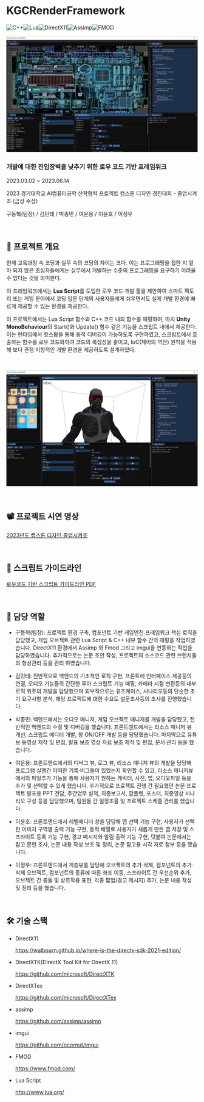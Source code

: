 # KGCRenderFramework

![C++](https://img.shields.io/badge/c++-%2300599C.svg?style=for-the-badge&logo=c%2B%2B&logoColor=white)![Lua](https://img.shields.io/badge/lua%20Script-%232C2D72.svg?style=for-the-badge&logo=lua&logoColor=white)![DirectX11](https://img.shields.io/badge/DirectX%2011-%230064BF.svg?style=for-the-badge&logoColor=white)![Assimp](https://img.shields.io/badge/Assimp-0078D7?style=for-the-badge&logo=Microsoft-edge&logoColor=white)![FMOD](https://img.shields.io/badge/FMOD-9999FF.svg?style=for-the-badge&logo=Adobe%20Audition&logoColor=white)

![ui1](./Misc/main2.png)

### 개발에 대한 진입장벽을 낮추기 위한 로우 코드 기반 프레임워크

2023.03.02 ~ 2023.06.14 

2023 경기대학교 AI컴퓨터공학 산학협력 프로젝트 캡스톤 디자인 경진대회 - 졸업시켜조 (금상 수상)

구동혁(팀장) / 김민태 / 박종민 / 여운용 / 이윤호 / 이정우

</br>

## 📌 프로젝트 개요

현재 교육과정 속 코딩과 실무 속의 코딩의 차이는 크다. 이는 프로그래밍을 접한 지 얼마 되지 않은 초심자들에게는 실무에서 개발하는 수준의 프로그래밍을 요구하기 어려울 수 있다는 것을 의미한다.

이 프레임워크에서는 **Lua Script**를 도입한 로우 코드 개발 툴을 제안하여 스마트 팩토리 또는 게임 분야에서 코딩 입문 단계의 사용자들에게 쉬우면서도 실제 개발 환경에 빠르게 제공할 수 있는 환경을 제공한다.

이 프로젝트에서는 Lua Script 함수와 C++ 코드 내의 함수를 매핑하여, 마치 **Unity MonoBehaviour**의 Start()와 Update() 함수 같은 기능을 스크립트 내에서 제공한다. 이는 런타임에서 핫스왑을 통해 동적 디버깅이 가능하도록 구현하였고, 
스크립트에서 호출하는 함수를 로우 코드화하여 코드의 복잡성을 줄이고, IoC(제어의 역전) 원칙을 적용해 보다 관점 지향적인 개발 환경을 제공하도록 설계하였다.

</br>

![ui2](./Misc/main1.png)

</br>

## 📽️ 프로젝트 시연 영상

[2023년도 캡스톤 디자인 졸업시켜조](https://youtu.be/IOTC4dQy9ts?si=V_iuRMskvEUy49-L)

</br>

## 📂 스크립트 가이드라인

[로우코드 기반 스크립트 가이드라인 PDF](./docs/스크립트%20가이드라인.pdf)

</br>

## 🧩 담당 역할

* 구동혁(팀장): 프로젝트 환경 구축, 컴포넌트 기반 게임엔진 프레임워크 핵심 로직을 담당했고, 게임 오브젝트 관련 Lua Script & C++ 내부 함수 간의 매핑을 작업하였습니다. DirectX11 환경에서 Assimp 와 Fmod 그리고 imgui을 연동하는 작업을 담당하였습니다. 추가적으로는 논문 초안 작성, 프로젝트의 소스코드 관련 브랜치들의 형상관리 등을 관리 하였습니다. 

* 김민태: 전반적으로 백엔드의 기초적인 로직 구현, 프론트에 인터페이스 제공등의 연결, 오디오 기능들의 간단한 루아 스크립트 기능 매핑, 카메라 시점 변환등의 내부 로직 위주의 개발을 담당했으며 외부적으로는 유즈케이스, 시나리오등의 단순한 초기 요구사항 분석, 해당 프로젝트에 대한 수요도 설문조사등의 조사를 진행했습니다.

* 박종민: 백엔드에서는 오디오 매니저, 게임 오브젝트 매니저를 개발을 담당했고, 전반적인 백엔드의 수정 및 디버깅을 했습니다. 프론트엔드에서는 리소스 매니저 뷰 개선, 스크립트 에디터 개발, 창 ON/OFF 개발 등을 담당했습니다. 마지막으로 유튜브 동영상 제작 및 편집, 발표 보조 영상 자료 보조 제작 및 편집, 문서 관리 등을 했습니다.

* 여운용: 프론트엔드에서의 디버그 뷰, 로그 뷰, 리소스 매니저 뷰의 개발을 담당해 프로그램 실행간 어떠한 기록·버그들이 있었는지 확인할 수 있고, 리소스 매니저뷰에서의 파일추가 기능을 통해 사용자가 원하는 캐릭터, 사진, 맵, 오디오파일 등을 추가 및 선택할 수 있게 했습니다. 추가적으로 프로젝트 진행 간 필요했던 논문·프로젝트 발표용 PPT 전담, 주간업무 실적, 최종보고서, 팜플렛, 포스터, 최종영상 시나리오 구성 등을 담당했으며, 팀원들 간 일정조율 및 프로젝트 스케줄 관리를 했습니다.

* 이윤호: 프론트엔드에서 레벨에디터 창을 담당해 맵 선택 기능 구현, 사용자가 선택한 이미지 구역별 출력 기능 구현, 동적 배열로 사용자가 새롭게 만든 맵 저장 및 스프라이트 등록 기능 구현, 경고 메시지와 알림 출력 기능 구현, 덧붙여 논문에서는 참고 문헌 조사, 논문 내용 작성 보조 및 정리, 논문 참고용 시각 자료 첨부 등을 했습니다.

* 이정우: 프론트엔드에서 계층뷰를 담당해 오브젝트의 추가·삭제, 컴포넌트의 추가·삭제 오브젝트, 컴포넌트의 종류에 따른 좌표 이동, 스프라이트 간 우선순위 추가, 오브젝트 간 충돌 및 상호작용 표현, 각종 팝업(경고 메시지) 추가, 논문 내용 작성 및 정리 등을 했습니다.

</br>

## 🛠️ 기술 스택

* DirectX11 

  https://walbourn.github.io/where-is-the-directx-sdk-2021-edition/

* DirectXTK(DirectX Tool Kit for DirectX 11)	

  https://github.com/microsoft/DirectXTK

* DirectXTex

  https://github.com/microsoft/DirectXTex

* assimp	

  https://github.com/assimp/assimp

* imgui

  https://github.com/ocornut/imgui

* FMOD

  https://www.fmod.com/

* Lua Script

  http://www.lua.org/

